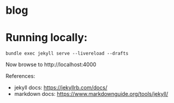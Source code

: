 # blog 


# Running locally: 
```
bundle exec jekyll serve --livereload --drafts
```

Now browse to http://localhost:4000

References:
* jekyll docs: https://jekyllrb.com/docs/
* markdown docs: https://www.markdownguide.org/tools/jekyll/
